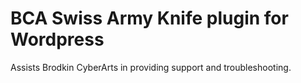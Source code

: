 # BCA Swiss Army Knife plugin for Wordpress

Assists Brodkin CyberArts in providing support and troubleshooting.
